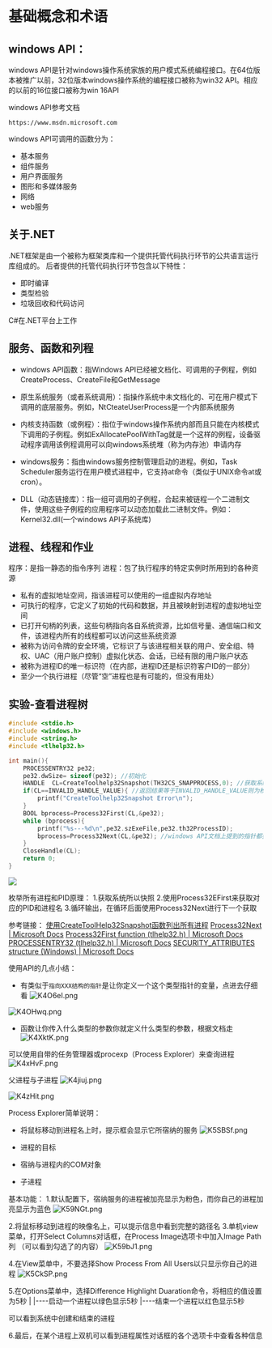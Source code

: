 # 基础概念和术语
## windows API：
windows API是针对windows操作系统家族的用户模式系统编程接口。在64位版本被推广以前，32位版本windows操作系统的编程接口被称为win32 API。相应的以前的16位接口被称为win 16API

windows API参考文档
```
https://www.msdn.microsoft.com
```

windows API可调用的函数分为：
* 基本服务
* 组件服务
* 用户界面服务
* 图形和多媒体服务
* 网络
* web服务

## 关于.NET
.NET框架是由一个被称为框架类库和一个提供托管代码执行环节的公共语言运行库组成的。
后者提供的托管代码执行环节包含以下特性：
* 即时编译
* 类型检验
* 垃圾回收和代码访问

C#在.NET平台上工作

## 服务、函数和列程
* windows API函数：指Windows API已经被文档化、可调用的子例程，例如CreateProcess、CreateFile和GetMessage

* 原生系统服务（或者系统调用）：指操作系统中未文档化的、可在用户模式下调用的底层服务。例如，NtCteateUserProcess是一个内部系统服务

* 内核支持函数（或例程）：指位于windows操作系统内部而且只能在内核模式下调用的子例程。例如ExAllocatePoolWithTag就是一个这样的例程，设备驱动程序调用该例程调用可以向windows系统堆（称为内存池）申请内存

* windows服务：指由windows服务控制管理启动的进程。例如，Task Scheduler服务运行在用户模式进程中，它支持at命令（类似于UNIX命令at或cron）。

* DLL（动态链接库）：指一组可调用的子例程，合起来被链程一个二进制文件，使用这些子例程的应用程序可以动态加载此二进制文件。例如：Kernel32.dll(一个windows API子系统库)



## 进程、线程和作业
程序：是指一静态的指令序列
进程：包了执行程序的特定实例时所用到的各种资源

* 私有的虚拟地址空间，指该进程可以使用的一组虚拟内存地址
* 可执行的程序，它定义了初始的代码和数据，并且被映射到进程的虚拟地址空间
* 已打开句柄的列表，这些句柄指向各自系统资源，比如信号量、通信端口和文件，该进程内所有的线程都可以访问这些系统资源
* 被称为访问令牌的安全环境，它标识了与该进程相关联的用户、安全组、特权、UAC（用户账户控制）虚拟化状态、会话，已经有限的用户账户状态
* 被称为进程ID的唯一标识符（在内部，进程ID还是标识符客户ID的一部分）
* 至少一个执行进程（尽管“空”进程也是有可能的，但没有用处）

## 实验-查看进程树
```C
#include <stdio.h>
#include <windows.h>
#include <string.h>
#include <tlhelp32.h>

int main(){
    PROCESSENTRY32 pe32;
    pe32.dwSize= sizeof(pe32); //初始化
    HANDLE  CL=CreateToolhelp32Snapshot(TH32CS_SNAPPROCESS,0); //获取系统句柄
    if(CL==INVALID_HANDLE_VALUE){ //返回结果等于INVALID_HANDLE_VALUE则为枚举失败
        printf("CreateToolhelp32Snapshot Error\n");
    }
    BOOL bprocess=Process32First(CL,&pe32);
    while (bprocess){
        printf("%s---%d\n",pe32.szExeFile,pe32.th32ProcessID);
        bprocess=Process32Next(CL,&pe32); //windows API文档上提到的指针都要用取址符,如果不重新赋结果给bprocess会造成死循环
    }
    CloseHandle(CL);
    return 0;
}
```
![](https://s2.ax1x.com/2019/10/30/K4LXMd.png)

枚举所有进程和PID原理：
1.获取系统所以快照
2.使用Process32EFirst来获取对应的PID和进程名
3.循环输出，在循环后面使用Process32Next进行下一个获取

参考链接：
[使用CreateToolHelp32Snapshot函数列出所有进程](https://blog.csdn.net/qq_41917908/article/details/81350930)
[Process32Next \| Microsoft Docs](https://docs.microsoft.com/en-us/previous-versions/aa908729%28v%3dmsdn.10%29)
[Process32First function (tlhelp32.h) \| Microsoft Docs](https://docs.microsoft.com/en-us/windows/win32/api/tlhelp32/nf-tlhelp32-process32first)
[PROCESSENTRY32 (tlhelp32.h) \| Microsoft Docs](https://docs.microsoft.com/zh-cn/windows/win32/api/tlhelp32/ns-tlhelp32-processentry32)
[SECURITY_ATTRIBUTES structure (Windows) \| Microsoft Docs](https://docs.microsoft.com/zh-cn/previous-versions/windows/desktop/legacy/aa379560(v=vs.85))

使用API的几点小结：
* 有类似于`指向XXX结构的指针`是让你定义一个这个类型指针的变量，点进去仔细看
![K4O6eI.png](https://s2.ax1x.com/2019/10/30/K4O6eI.png)

![K4OHwq.png](https://s2.ax1x.com/2019/10/30/K4OHwq.png)

* 函数让你传入什么类型的参数你就定义什么类型的参数，根据文档走
![K4XktK.png](https://s2.ax1x.com/2019/10/30/K4XktK.png)

可以使用自带的任务管理器或procexp（Process Explorer）来查询进程
![K4xHvF.png](https://s2.ax1x.com/2019/10/30/K4xHvF.png)

父进程与子进程
![K4jiuj.png](https://s2.ax1x.com/2019/10/30/K4jiuj.png)


![K4zHit.png](https://s2.ax1x.com/2019/10/30/K4zHit.png)

Process Explorer简单说明：
* 将鼠标移动到进程名上时，提示框会显示它所宿纳的服务
![K5SBSf.png](https://s2.ax1x.com/2019/10/30/K5SBSf.png)

* 进程的目标
* 宿纳与进程内的COM对象
* 子进程

基本功能：
1.默认配置下，宿纳服务的进程被加亮显示为粉色，而你自己的进程加亮显示为蓝色
![K59NGt.png](https://s2.ax1x.com/2019/10/30/K59NGt.png)

2.将鼠标移动到进程的映像名上，可以提示信息中看到完整的路径名
3.单机view菜单，打开Select Columns对话框，在Process Image选项卡中加入Image Path列 （可以看到勾选了的内容）
![K59bJ1.png](https://s2.ax1x.com/2019/10/30/K59bJ1.png)

4.在View菜单中，不要选择Show Process From All Users以只显示你自己的进程
![K5CkSP.png](https://s2.ax1x.com/2019/10/30/K5CkSP.png)

5.在Options菜单中，选择Difference Highlight Duaration命令，将相应的值设置为5秒
|
|----启动一个进程以绿色显示5秒
|----结束一个进程以红色显示5秒

可以看到系统中创建和结束的进程

6.最后，在某个进程上双机可以看到进程属性对话框的各个选项卡中查看各种信息


